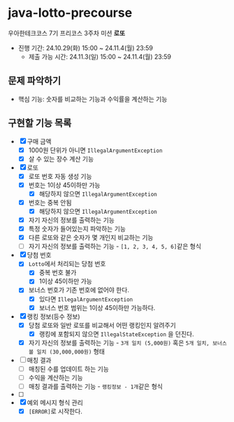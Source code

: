 # java-lotto-precourse
우아한테크코스 7기 프리코스 3주차 미션 **로또**
- 진행 기간: 24.10.29(화) 15:00 ~ 24.11.4(월) 23:59
  - 제출 가능 시간: 24.11.3(일) 15:00 ~ 24.11.4(월) 23:59

## 문제 파악하기
- 핵심 기능: 숫자를 비교하는 기능과 수익률을 계산하는 기능

## 구현할 기능 목록
- [x] 구매 금액
  - [x] 1000원 단위가 아니면 `IllegalArgumentException`
  - [x] 살 수 있는 장수 계산 기능
- [x] 로또
  - [x] 로또 번호 자동 생성 기능
  - [x] 번호는 1이상 45이하만 가능
    - [x] 해당하지 않으면 `IllegalArgumentException`
  - [x] 번호는 중복 안됨
    - [x] 해당하지 않으면 `IllegalArgumentException`
  - [x] 자기 자신의 정보를 출력하는 기능
  - [x] 특정 숫자가 들어있는지 파악하는 기능 
  - [x] 다른 로또와 같은 숫자가 몇 개인지 비교하는 기능
  - [ ] 자기 자신의 정보를 출력하는 기능 - `[1, 2, 3, 4, 5, 6]`같은 형식
- [x] 당첨 번호
  - [x] `Lotto`에서 처리되는 당첨 번호
    - [x] 중복 번호 불가
    - [x] 1이상 45이하만 가능
  - [x] 보너스 번호가 기존 번호에 없어야 한다.
    - [x] 있다면 `IllegalArgumentException`
    - [x] 보너스 번호 범위는 1이상 45이하만 가능하다.
- [x] 랭킹 정보(등수 정보)
  - [x] 당첨 로또와 일반 로또를 비교해서 어떤 랭킹인지 알려주기
    - [x] 랭킹에 포함되지 않으면 `IllegalStateException` 을 던진다.
  - [x] 자기 자신의 정보를 출력하는 기능 - `3개 일치 (5,000원)` 혹은 `5개 일치, 보너스 볼 일치 (30,000,000원)` 형태
- [ ] 매칭 결과
  - [ ] 매칭된 수를 업데이트 하는 기능
  - [ ] 수익을 계산하는 기능
  - [ ] 매칭 결과를 출력하는 기능 - `랭킹정보 - 1개`같은 형식
- [ ]
- [x] 예외 메시지 형식 관리
  - [x] `[ERROR]`로 시작한다.
